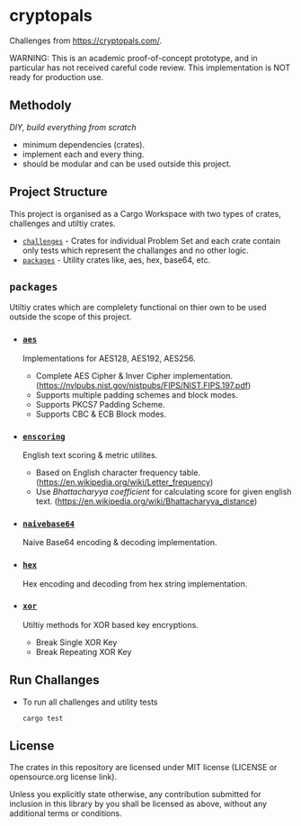 # cryptopals
Challenges from https://cryptopals.com/.

WARNING: This is an academic proof-of-concept prototype, and in particular has not received careful code review. This implementation is NOT ready for production use.

## Methodoly
_DIY, build everything from scratch_
- minimum dependencies (crates).
- implement each and every thing.
- should be modular and can be used outside this project.

## Project Structure
This project is organised as a Cargo Workspace with two types of crates, challenges and utiltiy crates.

- [`challenges`](./challenges) - Crates for individual Problem Set and each crate contain only tests which represent the challanges and no other logic.
- [`packages`](./packages) - Utility crates like, aes, hex, base64, etc.

## `packages`
Utiltiy crates which are complelety functional on thier own to be used outside the scope of this project.
- ### [`aes`](./packages/aes)
  Implementations for AES128, AES192, AES256.
  - Complete AES Cipher & Inver Cipher implementation. (https://nvlpubs.nist.gov/nistpubs/FIPS/NIST.FIPS.197.pdf)
  - Supports multiple padding schemes and block modes.
  - Supports PKCS7 Padding Scheme.
  - Supports CBC & ECB Block modes.

- ### [`enscoring`](./packages/enscoring)
  English text scoring & metric utilites.
  - Based on English character frequency table. (https://en.wikipedia.org/wiki/Letter_frequency)
  - Use _Bhattacharyya coefficient_ for calculating score for given english text. (https://en.wikipedia.org/wiki/Bhattacharyya_distance)

- ### [`naivebase64`](./packages/naivebase64)
  Naive Base64 encoding & decoding implementation.

- ### [`hex`](./packages/hex)
  Hex encoding and decoding from hex string implementation.

- ### [`xor`](./packages/xor)
  Utiltiy methods for XOR based key encryptions.
  - Break Single XOR Key
  - Break Repeating XOR Key


## Run Challanges
- To run all challenges and utility tests
  ```
  cargo test
  ```
  
## License
The crates in this repository are licensed under MIT license (LICENSE or opensource.org license link).

Unless you explicitly state otherwise, any contribution submitted for inclusion in this library by you shall be licensed as above, without any additional terms or conditions.


